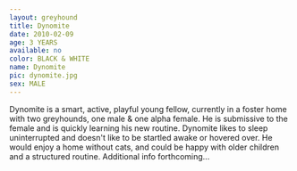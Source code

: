 ```yaml
---
layout: greyhound
title: Dynomite
date: 2010-02-09
age: 3 YEARS
available: no
color: BLACK & WHITE
name: Dynomite
pic: dynomite.jpg
sex: MALE
---
```



Dynomite is a smart, active, playful young fellow, currently in a foster home with two greyhounds, one male & one alpha
female. He is submissive to the female and is quickly learning his new routine. Dynomite likes to sleep uninterrupted
and doesn't like to be startled awake or hovered over.  He would enjoy a home without cats, and could be happy with
older children and a structured routine.  Additional info forthcoming...
